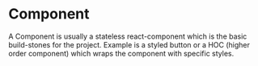 # Component

A Component is usually a stateless react-component which is the basic build-stones for the project.
Example is a styled button or a HOC (higher order component) which wraps the component with specific styles.
